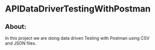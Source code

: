 # APIDataDriverTestingWithPostman
About:
------
In this project we are doing data driven Testing with Postman using CSV and JSON files.